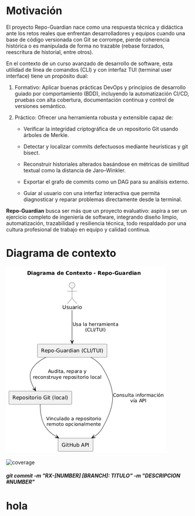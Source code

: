 # Motivación
El proyecto Repo-Guardian nace como una respuesta técnica y didáctica ante los retos reales que enfrentan desarrolladores y equipos cuando una base de código versionada con Git se corrompe, pierde coherencia histórica o es manipulada de forma no trazable (rebase forzados, reescritura de historial, entre otros).

En el contexto de un curso avanzado de desarrollo de software, esta utilidad de línea de comandos (CLI) y con interfaz TUI (terminal user interface) tiene un propósito dual:

1. Formativo: Aplicar buenas prácticas DevOps y principios de desarrollo guiado por comportamiento (BDD), incluyendo la automatización CI/CD, pruebas con alta cobertura, documentación continua y control de versiones semántico.

2. Práctico: Ofrecer una herramienta robusta y extensible capaz de:

    - Verificar la integridad criptográfica de un repositorio Git usando árboles de Merkle.

    - Detectar y localizar commits defectuosos mediante heurísticas y git bisect.

    - Reconstruir historiales alterados basándose en métricas de similitud textual como la distancia de Jaro–Winkler.

    - Exportar el grafo de commits como un DAG para su análisis externo.

    - Guiar al usuario con una interfaz interactiva que permita diagnosticar y reparar problemas directamente desde la terminal.

**Repo-Guardian** busca ser más que un proyecto evaluativo: aspira a ser un ejercicio completo de ingeniería de software, integrando diseño limpio, automatización, trazabilidad y resiliencia técnica, todo respaldado por una cultura profesional de trabajo en equipo y calidad continua.

# Diagrama de contexto
![](docs/img/diagrama_contexto.png)

![coverage](https://codecov.io/gh/AlemEsv/repo-guardian-AlemEsv/branch/main/graph/badge.svg)

##### git commit -m "RX-[NUMBER] [BRANCH]: TITULO" -m "DESCRIPCION #NUMBER"
# hola